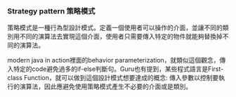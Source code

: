### Strategy pattern 策略模式
策略模式是一種行為型設計模式。定義一個使用者可以操作的介面，並讓不同的類別用不同的演算法去實現這個介面，使用者只需要傳入特定的物件就能夠替換掉不同的演算法。

modern java in action裡面的behavior parameterization，就類似這個觀念，傳入特定的code避免過多的if-else判斷句。Guru也有提到，某些程式語言是First-class Function，就可以做到這個設計模式想要達成的概念: 傳入參數以控制要執行的演算法，因此應避免使用策略模式產生不必要的介面或是類別。
